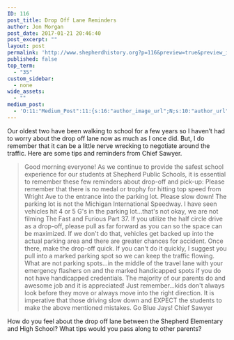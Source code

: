 ```yaml
---
ID: 116
post_title: Drop Off Lane Reminders
author: Jon Morgan
post_date: 2017-01-21 20:46:40
post_excerpt: ""
layout: post
permalink: 'http://www.shepherdhistory.org?p=116&preview=true&preview_id=116'
published: false
top_term:
  - "35"
custom_sidebar:
  - none
wide_assets:
  - ""
medium_post:
  - 'O:11:"Medium_Post":11:{s:16:"author_image_url";N;s:10:"author_url";N;s:11:"byline_name";N;s:12:"byline_email";N;s:10:"cross_link";N;s:2:"id";N;s:21:"follower_notification";N;s:7:"license";N;s:14:"publication_id";N;s:6:"status";N;s:3:"url";N;}'
---
```

Our oldest two have been walking to school for a few years so I haven’t had to worry about the drop off lane now as much as I once did. But, I do remember that it can be a little nerve wrecking to negotiate around the traffic. Here are some tips and reminders from Chief Sawyer.

> Good morning everyone! As we continue to provide the safest school experience for our students at Shepherd Public Schools, it is essential to remember these few reminders about drop-off and pick-up:
> Please remember that there is no medal or trophy for hitting top speed from Wright Ave to the entrance into the parking lot. Please slow down!
> The parking lot is not the Michigan International Speedway. I have seen vehicles hit 4 or 5 G's in the parking lot...that's not okay, we are not filming The Fast and Furious Part 37.
> If you utilize the half circle drive as a drop-off, please pull as far forward as you can so the space can be maximized. If we don't do that, vehicles get backed up into the actual parking area and there are greater chances for accident. Once there, make the drop-off quick. If you can't do it quickly, I suggest you pull into a marked parking spot so we can keep the traffic flowing.
> What are not parking spots...in the middle of the travel lane with your emergency flashers on and the marked handicapped spots if you do not have handicapped credentials.
> The majority of our parents do and awesome job and it is appreciated! Just remember...kids don't always look before they move or always move into the right direction. It is imperative that those driving slow down and EXPECT the students to make the above mentioned mistakes.
> Go Blue Jays!
> Chief Sawyer

How do you feel about the drop off lane between the Shepherd Elementary and High School? What tips would you pass along to other parents?